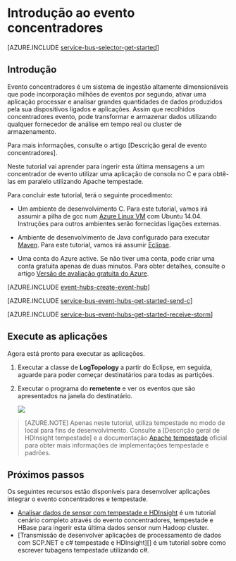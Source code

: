<properties
    pageTitle="Introdução ao evento concentradores com C e Apache tempestade | Microsoft Azure"
    description="Siga este tutorial para começar a utilizar o Azure evento concentradores; enviar eventos por C e recebê-los num cluster Apache tempestade."
    services="event-hubs"
    documentationCenter=""
    authors="jtaubensee"
    manager="timlt"
    editor=""/>

<tags
    ms.service="event-hubs"
    ms.workload="na"
    ms.tgt_pltfrm="c"
    ms.devlang="java"
    ms.topic="article"
    ms.date="08/16/2016"
    ms.author="jotaub;sethm"/>

# <a name="get-started-with-event-hubs"></a>Introdução ao evento concentradores

[AZURE.INCLUDE [service-bus-selector-get-started](../../includes/service-bus-selector-get-started.md)]

## <a name="introduction"></a>Introdução

Evento concentradores é um sistema de ingestão altamente dimensionáveis que pode incorporação milhões de eventos por segundo, ativar uma aplicação processar e analisar grandes quantidades de dados produzidos pela sua dispositivos ligados e aplicações. Assim que recolhidos concentradores evento, pode transformar e armazenar dados utilizando qualquer fornecedor de análise em tempo real ou cluster de armazenamento.

Para mais informações, consulte o artigo [Descrição geral de evento concentradores].

Neste tutorial vai aprender para ingerir esta última mensagens a um concentrador de evento utilizar uma aplicação de consola no C e para obtê-las em paralelo utilizando Apache tempestade.

Para concluir este tutorial, terá o seguinte procedimento:

+ Um ambiente de desenvolvimento C. Para este tutorial, vamos irá assumir a pilha de gcc num [Azure Linux VM](../virtual-machines/virtual-machines-linux-quick-create-cli.md) com Ubuntu 14.04. Instruções para outros ambientes serão fornecidas ligações externas.

+ Ambiente de desenvolvimento de Java configurado para executar [Maven](http://maven.apache.org/). Para este tutorial, vamos irá assumir [Eclipse](https://www.eclipse.org/).

+ Uma conta do Azure active. Se não tiver uma conta, pode criar uma conta gratuita apenas de duas minutos. Para obter detalhes, consulte o artigo [Versão de avaliação gratuita do Azure](https://azure.microsoft.com/pricing/free-trial/).

[AZURE.INCLUDE [event-hubs-create-event-hub](../../includes/event-hubs-create-event-hub.md)]

[AZURE.INCLUDE [service-bus-event-hubs-get-started-send-c](../../includes/service-bus-event-hubs-get-started-send-c.md)]

[AZURE.INCLUDE [service-bus-event-hubs-get-started-receive-storm](../../includes/service-bus-event-hubs-get-started-receive-storm.md)]

## <a name="run-the-applications"></a>Execute as aplicações

Agora está pronto para executar as aplicações.

1.  Executar a classe de **LogTopology** a partir do Eclipse, em seguida, aguarde para poder começar destinatários para todas as partições.

2.  Executar o programa do **remetente** e ver os eventos que são apresentados na janela do destinatário.

    ![][23]

> [AZURE.NOTE] Apenas neste tutorial, utiliza tempestade no modo de local para fins de desenvolvimento. Consulte a [Descrição geral de HDInsight tempestade] e a documentação [Apache tempestade] oficial para obter mais informações de implementações tempestade e padrões.

## <a name="next-steps"></a>Próximos passos

Os seguintes recursos estão disponíveis para desenvolver aplicações integrar o evento concentradores e tempestade.

- [Analisar dados de sensor com tempestade e HDInsight][] é um tutorial cenário completo através do evento concentradores, tempestade e HBase para ingerir esta última dados sensor num Hadoop cluster.
- [Transmissão de desenvolver aplicações de processamento de dados com SCP.NET e c# tempestade e HDInsight][] é um tutorial sobre como escrever tubagens tempestade utilizando c#.

<!-- Images. -->
[23]: ./media/event-hubs-c-storm-getstarted/receive-storm3.png

<!-- Links -->
[Azure classic portal]: https://manage.windowsazure.com/
[Event Processor Host]: https://www.nuget.org/packages/Microsoft.Azure.ServiceBus.EventProcessorHost
[Descrição geral de concentradores do evento]: event-hubs-overview.md

[Apache tempestade]: https://storm.incubator.apache.org
[Descrição geral de tempestade HDInsight]: ../hdinsight/hdinsight-storm-overview.md/
[Analisar dados de sensor com tempestade e HDInsight]: ../hdinsight/hdinsight-storm-sensor-data-analysis.md
[Desenvolver a transmissão aplicações de processamento de dados com SCP.NET e c# tempestade e HDInsight]: ../hdinsight/hdinsight-storm-develop-csharp-visual-studio-topology.md
